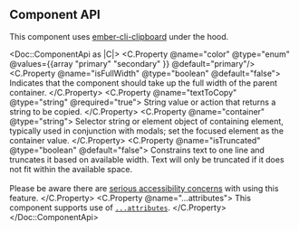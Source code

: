 ## Component API

This component uses [ember-cli-clipboard](https://github.com/jkusa/ember-cli-clipboard) under the hood.

<Doc::ComponentApi as |C|>
  <C.Property @name="color" @type="enum" @values={{array "primary" "secondary" }} @default="primary"/>
  <C.Property @name="isFullWidth" @type="boolean" @default="false">
    Indicates that the component should take up the full width of the parent container.
  </C.Property>
  <C.Property @name="textToCopy" @type="string" @required="true">
    String value or action that returns a string to be copied.
  </C.Property>
  <C.Property @name="container" @type="string">
     Selector string or element object of containing element, typically used in conjunction with modals; set the focused element as the container value.
  </C.Property>
  <C.Property @name="isTruncated" @type="boolean" @default="false">
    Constrains text to one line and truncates it based on available width. Text will only be truncated if it does not fit within the available space.
    <br><br>
    Please be aware there are [serious accessibility concerns](/components/copy/snippet?tab=accessibility) with using this feature.
  </C.Property>
  <C.Property @name="...attributes">
    This component supports use of [`...attributes`](https://guides.emberjs.com/release/in-depth-topics/patterns-for-components/#toc_attribute-ordering).
  </C.Property>
</Doc::ComponentApi>
